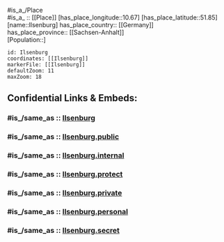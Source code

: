 ﻿---
confidential: public
isDeleted: false
location:
- 51.85
- 10.67
mapmarker: city
mapzoom:
- 7
- 12
SpocWebEntityId: 31102
tags:
- geo/City
type: City
---

#is_a_/Place  
#is_a_ :: [[Place]] 
[has_place_longitude::10.67] 
[has_place_latitude::51.85] 
[name::Ilsenburg] 
has_place_country:: [[Germany]]  
has_place_province:: [[Sachsen-Anhalt]]  
[Population::] 



```leaflet
id: Ilsenburg
coordinates: [[Ilsenburg]] 
markerFile: [[Ilsenburg]] 
defaultZoom: 11 
maxZoom: 18
```


## Confidential Links & Embeds: 

### #is_/same_as :: [Ilsenburg](/_Standards/Earth/Continent/Europe/Europe~Central/Germany/Germany~East/Sachsen-Anhalt/counties~SA/Harz/cities~Harz/Ilsenburg~Harz/City/Ilsenburg.md) 

### #is_/same_as :: [Ilsenburg.public](/_public/Earth/Continent/Europe/Europe~Central/Germany/Germany~East/Sachsen-Anhalt/counties~SA/Harz/cities~Harz/Ilsenburg~Harz/City/Ilsenburg.public.md) 

### #is_/same_as :: [Ilsenburg.internal](/_internal/Earth/Continent/Europe/Europe~Central/Germany/Germany~East/Sachsen-Anhalt/counties~SA/Harz/cities~Harz/Ilsenburg~Harz/City/Ilsenburg.internal.md) 

### #is_/same_as :: [Ilsenburg.protect](/_protect/Earth/Continent/Europe/Europe~Central/Germany/Germany~East/Sachsen-Anhalt/counties~SA/Harz/cities~Harz/Ilsenburg~Harz/City/Ilsenburg.protect.md) 

### #is_/same_as :: [Ilsenburg.private](/_private/Earth/Continent/Europe/Europe~Central/Germany/Germany~East/Sachsen-Anhalt/counties~SA/Harz/cities~Harz/Ilsenburg~Harz/City/Ilsenburg.private.md) 

### #is_/same_as :: [Ilsenburg.personal](/_personal/Earth/Continent/Europe/Europe~Central/Germany/Germany~East/Sachsen-Anhalt/counties~SA/Harz/cities~Harz/Ilsenburg~Harz/City/Ilsenburg.personal.md) 

### #is_/same_as :: [Ilsenburg.secret](/_secret/Earth/Continent/Europe/Europe~Central/Germany/Germany~East/Sachsen-Anhalt/counties~SA/Harz/cities~Harz/Ilsenburg~Harz/City/Ilsenburg.secret.md)

